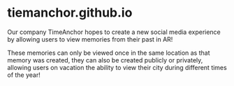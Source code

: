 # tiemanchor.github.io

 Our company TimeAnchor hopes to create a new social media experience by allowing users to view memories from their past in AR!

These memories can only be viewed once in the same location as that memory was created, they can also be created publicly or privately, allowing users on vacation the ability to view their city during different times of the year!
